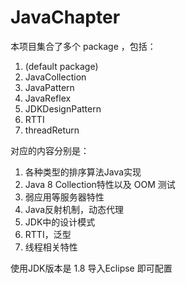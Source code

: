 JavaChapter
===========
本项目集合了多个 package ，包括：
1. (default package)
2. JavaCollection
3. JavaPattern
4. JavaReflex
5. JDKDesignPattern
6. RTTI
7. threadReturn

对应的内容分别是：
1. 各种类型的排序算法Java实现
2. Java 8 Collection特性以及 OOM 测试
3. 弱应用等服务器特性
4. Java反射机制，动态代理
5. JDK中的设计模式
6. RTTI，泛型
7. 线程相关特性

使用JDK版本是 1.8 
导入Eclipse 即可配置
